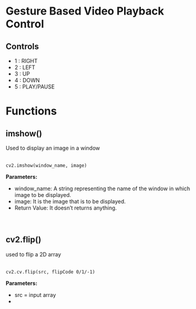 # Gesture Based Video Playback Control

## Controls
- 1 : RIGHT
- 2 : LEFT
- 3 : UP
- 4 : DOWN
- 5 : PLAY/PAUSE

# Functions 

## imshow() <br>
Used to display an image in a window <br><br>

```
cv2.imshow(window_name, image)
```
**Parameters:**
- window_name: A string representing the name of the window in which image to be displayed. 
- image: It is the image that is to be displayed.
- Return Value: It doesn’t returns anything.
<br><br><br>

## cv2.flip()<br>
used to flip a 2D array<br><br>

```
cv2.cv.flip(src, flipCode 0/1/-1)
```
**Parameters:**
- src = input array
- 





